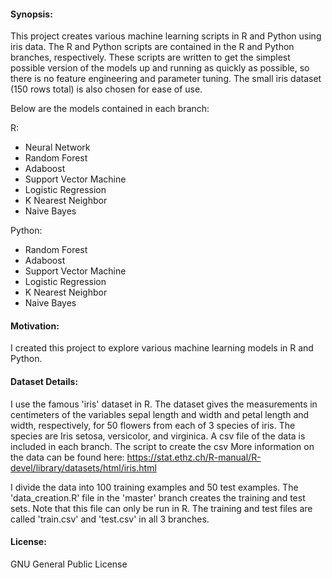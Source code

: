 #### Synopsis:
This project creates various machine learning scripts in R and Python using iris data.
The R and Python scripts are contained in the R and Python branches, respectively.
These scripts are written to get the simplest possible version of the models up and running as quickly as possible, so there is no feature engineering and parameter tuning.
The small iris dataset (150 rows total) is also chosen for ease of use.

Below are the models contained in each branch:

R:
- Neural Network
- Random Forest
- Adaboost
- Support Vector Machine
- Logistic Regression
- K Nearest Neighbor
- Naive Bayes

Python:
- Random Forest
- Adaboost
- Support Vector Machine
- Logistic Regression
- K Nearest Neighbor
- Naive Bayes

#### Motivation:
I created this project to explore various machine learning models in R and Python.

#### Dataset Details:
I use the famous 'iris' dataset in R.
The dataset gives the measurements in centimeters of the variables sepal length and width and petal length and width, respectively, for 50 flowers from each of 3 species of iris. The species are Iris setosa, versicolor, and virginica.
A csv file of the data is included in each branch. The script to create the csv
More information on the data can be found here:
https://stat.ethz.ch/R-manual/R-devel/library/datasets/html/iris.html

I divide the data into 100 training examples and 50 test examples.
The 'data_creation.R' file in the 'master' branch creates the training and test sets.
Note that this file can only be run in R.
The training and test files are called 'train.csv' and 'test.csv' in all 3 branches.

#### License:
GNU General Public License

